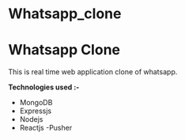 # Whatsapp_clone
<h1><b>Whatsapp Clone</b></h1>

This is real time web application clone of whatsapp.

<strong> Technologies used :-</strong>

- MongoDB
- Expressjs
- Nodejs
- Reactjs
-Pusher


